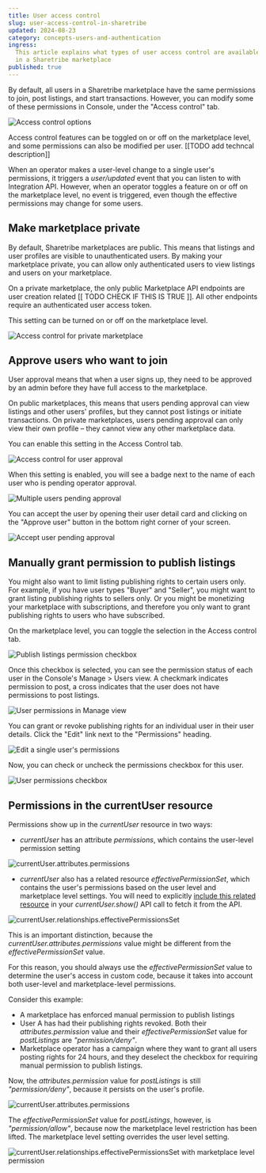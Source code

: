 ```yaml
---
title: User access control
slug: user-access-control-in-sharetribe
updated: 2024-08-23
category: concepts-users-and-authentication
ingress:
  This article explains what types of user access control are available
  in a Sharetribe marketplace
published: true
---
```


By default, all users in a Sharetribe marketplace have the same
permissions to join, post listings, and start transactions. However, you
can modify some of these permissions in Console, under the "Access
control" tab.

![Access control options](./access_control_blank.png)

Access control features can be toggled on or off on the marketplace
level, and some permissions can also be modified per user. [[TODO add
techncal description]]

When an operator makes a user-level change to a single user's
permissions, it triggers a _user/updated_ event that you can listen to
with Integration API. However, when an operator toggles a feature on or
off on the marketplace level, no event is triggered, even though the
effective permissions may change for some users.

## Make marketplace private

By default, Sharetribe marketplaces are public. This means that listings
and user profiles are visible to unauthenticated users. By making your
marketplace private, you can allow only authenticated users to view
listings and users on your marketplace.

On a private marketplace, the only public Marketplace API endpoints are
user creation related [[ TODO CHECK IF THIS IS TRUE ]]. All other
endpoints require an authenticated user access token.

This setting can be turned on or off on the marketplace level.

![Access control for private marketplace](./access_control_private_marketplace.png)

## Approve users who want to join

User approval means that when a user signs up, they need to be approved
by an admin before they have full access to the marketplace.

On public marketplaces, this means that users pending approval can view
listings and other users' profiles, but they cannot post listings or
initiate transactions. On private marketplaces, users pending approval
can only view their own profile – they cannot view any other marketplace
data.

You can enable this setting in the Access Control tab.

![Access control for user approval](./access_control_user_approval.png)

When this setting is enabled, you will see a badge next to the name of
each user who is pending operator approval.

![Multiple users pending approval](./access_control_pending_users.png)

You can accept the user by opening their user detail card and clicking
on the "Approve user" button in the bottom right corner of your screen.

![Accept user pending approval](./access_control_pending_user.png)

## Manually grant permission to publish listings

You might also want to limit listing publishing rights to certain users
only. For example, if you have user types "Buyer" and "Seller", you
might want to grant listing publishing rights to sellers only. Or you
might be monetizing your marketplace with subscriptions, and therefore
you only want to grant publishing rights to users who have subscribed.

On the marketplace level, you can toggle the selection in the Access
control tab.

![Publish listings permission checkbox](./access_control_publishing_permission.png)

Once this checkbox is selected, you can see the permission status of
each user in the Console's Manage > Users view. A checkmark indicates
permission to post, a cross indicates that the user does not have
permissions to post listings.

![User permissions in Manage view](./users_view_permissions.png)

You can grant or revoke publishing rights for an individual user in
their user details. Click the "Edit" link next to the "Permissions"
heading.

![Edit a single user's permissions](./edit_user_permissions.png)

Now, you can check or uncheck the permissions checkbox for this user.

![User permissions checkbox](./user_publish_listings_checkbox.png)

## Permissions in the currentUser resource

Permissions show up in the _currentUser_ resource in two ways:

- _currentUser_ has an attribute _permissions_, which contains the
  user-level permission setting

![currentUser.attributes.permissions](./current_user_permissions_attribute.png)

- _currentUser_ also has a related resource _effectivePermissionSet_,
  which contains the user's permissions based on the user level and
  marketplace level settings. You will need to explicitly
  [include this related resource](https://www.sharetribe.com/api-reference/#including-related-resources)
  in your _currentUser.show()_ API call to fetch it from the API.

![currentUser.relationships.effectivePermissionsSet](./current_user_effectivePermissionSet.png)

This is an important distinction, because the
_currentUser.attributes.permissions_ value might be different from the
_effectivePermissionSet_ value.

For this reason, you should always use the _effectivePermissionSet_
value to determine the user's access in custom code, because it takes
into account both user-level and marketplace-level permissions.

Consider this example:

- A marketplace has enforced manual permission to publish listings
- User A has had their publishing rights revoked. Both their
  _attributes.permission_ value and their _effectivePermissionSet_ value
  for _postListings_ are _"permission/deny"_.
- Marketplace operator has a campaign where they want to grant all users
  posting rights for 24 hours, and they deselect the checkbox for
  requiring manual permission to publish listings.

Now, the _attributes.permission_ value for _postListings_ is still
_"permission/deny"_, because it persists on the user's profile.

![currentUser.attributes.permissions](./current_user_permissions_attribute.png)

The _effectivePermissionSet_ value for _postListings_, however, is
_"permission/allow"_, because now the marketplace level restriction has
been lifted. The marketplace level setting overrides the user level
setting.

![currentUser.relationships.effectivePermissionsSet with marketplace level permission](./current_user_effectivePermissionSet_allow.png)
